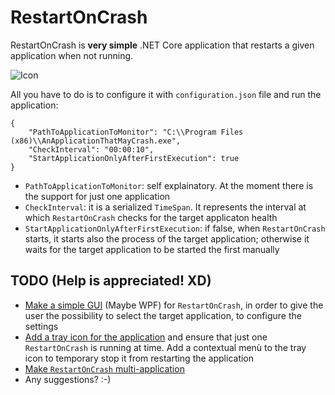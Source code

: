 # RestartOnCrash
RestartOnCrash is **very simple** .NET Core application that restarts a given application when not running.

![Icon](RestartOnCrash/_icon.ico)

All you have to do is to configure it with `configuration.json` file and run the application:

```
{
    "PathToApplicationToMonitor": "C:\\Program Files (x86)\\AnApplicationThatMayCrash.exe",
    "CheckInterval": "00:00:10",
    "StartApplicationOnlyAfterFirstExecution": true
}
```

- `PathToApplicationToMonitor`: self explainatory. At the moment there is the support for just one application
- `CheckInterval`: it is a serialized `TimeSpan`. It represents the interval at which `RestartOnCrash` checks for the target applicaton health
- `StartApplicationOnlyAfterFirstExecution`: if false, when `RestartOnCrash` starts, it starts also the process of the target application; otherwise it waits for the target application to be started the first manually

## TODO (Help is appreciated! XD)
- [Make a simple GUI](/../../issues/1) (Maybe WPF) for `RestartOnCrash`, in order to give the user the possibility to select the target application, to configure the settings
- [Add a tray icon for the application](/../../issues/2) and ensure that just one `RestartOnCrash` is running at time. Add a contextual menù to the tray icon to temporary stop it from restarting the application
- [Make `RestartOnCrash` multi-application ](/../../issues/3)
- Any suggestions? :-)
